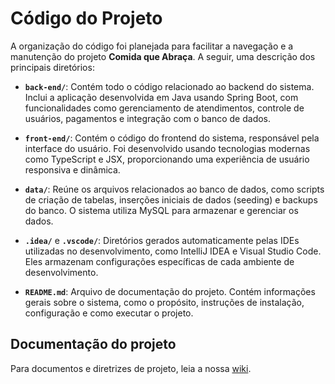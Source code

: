 # Código do Projeto

A organização do código foi planejada para facilitar a navegação e a manutenção do projeto **Comida que Abraça**. A seguir, uma descrição dos principais diretórios:

- **`back-end/`**: Contém todo o código relacionado ao backend do sistema. Inclui a aplicação desenvolvida em Java usando Spring Boot, com funcionalidades como gerenciamento de atendimentos, controle de usuários, pagamentos e integração com o banco de dados.

- **`front-end/`**: Contém o código do frontend do sistema, responsável pela interface do usuário. Foi desenvolvido usando tecnologias modernas como TypeScript e JSX, proporcionando uma experiência de usuário responsiva e dinâmica.

- **`data/`**: Reúne os arquivos relacionados ao banco de dados, como scripts de criação de tabelas, inserções iniciais de dados (seeding) e backups do banco. O sistema utiliza MySQL para armazenar e gerenciar os dados.

- **`.idea/`** e **`.vscode/`**: Diretórios gerados automaticamente pelas IDEs utilizadas no desenvolvimento, como IntelliJ IDEA e Visual Studio Code. Eles armazenam configurações específicas de cada ambiente de desenvolvimento.

- **`README.md`**: Arquivo de documentação do projeto. Contém informações gerais sobre o sistema, como o propósito, instruções de instalação, configuração e como executar o projeto.

## Documentação do projeto
Para documentos e diretrizes de projeto, leia a nossa [wiki](https://github.com/ICEI-PUC-Minas-PPLES-TI/plf-es-2025-1-ti4-1254100-comidaqueabraca/wiki).
